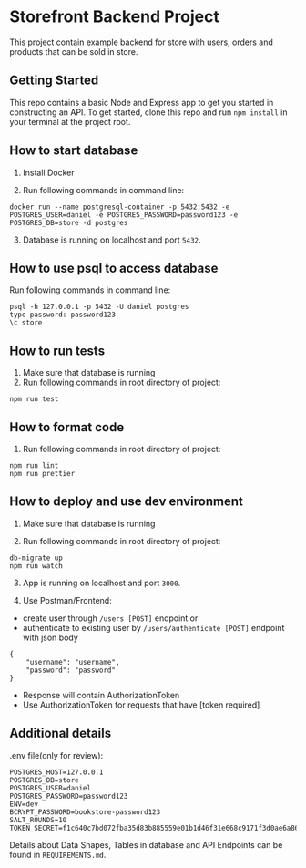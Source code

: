 # Storefront Backend Project

This project contain example backend for store with users, orders and products that can be sold in store.

## Getting Started

This repo contains a basic Node and Express app to get you started in constructing an API. To get started, clone this repo and run `npm install` in your terminal at the project root.

## How to start database

1. Install Docker

2. Run following commands in command line:

```
docker run --name postgresql-container -p 5432:5432 -e POSTGRES_USER=daniel -e POSTGRES_PASSWORD=password123 -e POSTGRES_DB=store -d postgres
```

3. Database is running on localhost and port `5432`.

## How to use psql to access database

Run following commands in command line:

```
psql -h 127.0.0.1 -p 5432 -U daniel postgres
type password: password123
\c store
```

## How to run tests

1. Make sure that database is running
2. Run following commands in root directory of project:

```
npm run test
```

## How to format code

1. Run following commands in root directory of project:

```
npm run lint
npm run prettier
```

## How to deploy and use dev environment

1. Make sure that database is running

2. Run following commands in root directory of project:

```
db-migrate up
npm run watch
```

3. App is running on localhost and port `3000`.

4. Use Postman/Frontend:

- create user through `/users [POST]` endpoint or
- authenticate to existing user by `/users/authenticate [POST]` endpoint with json body
```
{
    "username": "username",
    "password": "password"
}
```
- Response will contain AuthorizationToken
- Use AuthorizationToken for requests that have [token required]

## Additional details

.env file(only for review):

```
POSTGRES_HOST=127.0.0.1
POSTGRES_DB=store
POSTGRES_USER=daniel
POSTGRES_PASSWORD=password123
ENV=dev
BCRYPT_PASSWORD=bookstore-password123
SALT_ROUNDS=10
TOKEN_SECRET=f1c640c7bd072fba35d83b885559e01b1d46f31e668c9171f3d0ae6a86ea8293
```

Details about Data Shapes, Tables in database and API Endpoints can be found in `REQUIREMENTS.md`.
